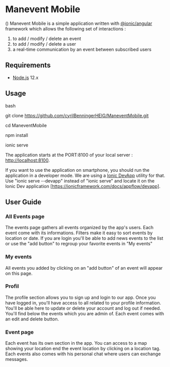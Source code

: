# Manevent Mobile 
()
Manevent Mobile is a simple application written with [@ionic/angular](https://ionicframework.com/docs/angular/overview) framework which allows the following set of interactions : 

1. to add / modify / delete an event  
2. to add / modify / delete a user 
3. a real-time communication by an event between subscribed users 

## Requirements

* [Node.js](https://nodejs.org/) 12.x

## Usage

bash

git clone https://github.com/cyrilBenningerHEIG/ManeventMobile.git

cd ManeventMobile

npm install

ionic serve

The application starts at the PORT:8100 of your local server : [http://localhost:8100](http://localhost:8100).

If you want to use the application on smartphone, you should run the application in a developer mode. We are using a [Ionic DevApp](https://ionicframework.com/docs/appflow/devapp) utility for that. Use "ionic serve --devapp" instead of "ionic serve" and locate it on the Ionic Dev application [https://ionicframework.com/docs/appflow/devapp].

## User Guide

### All Events page 

The events page gathers all events organized by the app's users. Each event come with its informations. Filters make it easy to sort events by location or date. If you are login you'll be able to add news events to the list or use the "add button" to regroup your favorite events in "My events" 

### My events 

All events you added by clicking on an "add button" of an event will appear on this page. 

### Profil 

The profile section allows you to sign up and login to our app. Once you have logged in, you'll have access to all related to your profile information. You'll be able here to update or delete your account and log out if needed. You'll find below the events which you are admin of. Each event comes with an edit and delete button. 

### Event page

Each event has its own section in the app. You can access to a map showing your location end the event location by clicking on a location tag. Each events also comes with his personal chat where users can exchange messages. 
